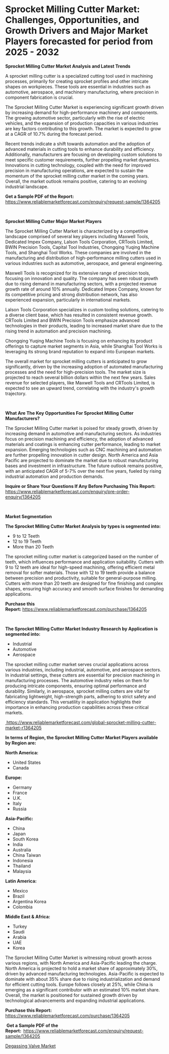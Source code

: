 <p><h1>Sprocket Milling Cutter Market: Challenges, Opportunities, and Growth Drivers and Major Market Players forecasted for period from 2025 - 2032</h1></p><p><strong>Sprocket Milling Cutter Market Analysis and Latest Trends</strong></p>
<p><p>A sprocket milling cutter is a specialized cutting tool used in machining processes, primarily for creating sprocket profiles and other intricate shapes on workpieces. These tools are essential in industries such as automotive, aerospace, and machinery manufacturing, where precision in component fabrication is crucial.</p><p>The Sprocket Milling Cutter Market is experiencing significant growth driven by increasing demand for high-performance machinery and components. The growing automotive sector, particularly with the rise of electric vehicles, and the expansion of production capacities in various industries are key factors contributing to this growth. The market is expected to grow at a CAGR of 10.7% during the forecast period.</p><p>Recent trends indicate a shift towards automation and the adoption of advanced materials in cutting tools to enhance durability and efficiency. Additionally, manufacturers are focusing on developing custom solutions to meet specific customer requirements, further propelling market dynamics. Innovations in cutting technology, coupled with the need for improved precision in manufacturing operations, are expected to sustain the momentum of the sprocket milling cutter market in the coming years. Overall, the market outlook remains positive, catering to an evolving industrial landscape.</p></p>
<p><strong>Get a Sample PDF of the Report:&nbsp;</strong> <a href="https://www.reliablemarketforecast.com/enquiry/request-sample/1364205?utm_campaign=2111&utm_medium=2&utm_source=Github&utm_content=ia&utm_term=19022025&utm_id=sprocket-milling-cutter">https://www.reliablemarketforecast.com/enquiry/request-sample/1364205</a></p>
<p>&nbsp;</p>
<p><strong>Sprocket Milling Cutter Major Market Players</strong></p>
<p><p>The Sprocket Milling Cutter Market is characterized by a competitive landscape comprised of several key players including Maxwell Tools, Dedicated Impex Company, Lalson Tools Corporation, CRTools Limited, BWIN Precision Tools, Capital Tool Industries, Chongqing Yuqing Machine Tools, and Shanghai Tool Works. These companies are involved in the manufacturing and distribution of high-performance milling cutters used in various industries such as automotive, aerospace, and general engineering.</p><p>Maxwell Tools is recognized for its extensive range of precision tools, focusing on innovation and quality. The company has seen robust growth due to rising demand in manufacturing sectors, with a projected revenue growth rate of around 10% annually. Dedicated Impex Company, known for its competitive pricing and strong distribution network, has also experienced expansion, particularly in international markets.</p><p>Lalson Tools Corporation specializes in custom tooling solutions, catering to a diverse client base, which has resulted in consistent revenue growth. CRTools Limited and BWIN Precision Tools emphasize advanced technologies in their products, leading to increased market share due to the rising trend in automation and precision machining.</p><p>Chongqing Yuqing Machine Tools is focusing on enhancing its product offerings to capture market segments in Asia, while Shanghai Tool Works is leveraging its strong brand reputation to expand into European markets.</p><p>The overall market for sprocket milling cutters is anticipated to grow significantly, driven by the increasing adoption of automated manufacturing processes and the need for high-precision tools. The market size is projected to reach several billion dollars within the next few years. Sales revenue for selected players, like Maxwell Tools and CRTools Limited, is expected to see an upward trend, correlating with the industry's growth trajectory.</p></p>
<p>&nbsp;</p>
<p><strong>What Are The Key Opportunities For Sprocket Milling Cutter Manufacturers?</strong></p>
<p><p>The Sprocket Milling Cutter market is poised for steady growth, driven by increasing demand in automotive and manufacturing sectors. As industries focus on precision machining and efficiency, the adoption of advanced materials and coatings is enhancing cutter performance, leading to market expansion. Emerging technologies such as CNC machining and automation are further propelling innovation in cutter design. North America and Asia Pacific are projected to dominate the market due to robust manufacturing bases and investment in infrastructure. The future outlook remains positive, with an anticipated CAGR of 5-7% over the next five years, fueled by rising industrial automation and production demands.</p></p>
<p><strong>Inquire or Share Your Questions If Any Before Purchasing This Report:</strong> <a href="https://www.reliablemarketforecast.com/enquiry/pre-order-enquiry/1364205?utm_campaign=2111&utm_medium=2&utm_source=Github&utm_content=ia&utm_term=19022025&utm_id=sprocket-milling-cutter">https://www.reliablemarketforecast.com/enquiry/pre-order-enquiry/1364205</a></p>
<p>&nbsp;</p>
<p><strong>Market Segmentation</strong></p>
<p><strong>The Sprocket Milling Cutter Market Analysis by types is segmented into:</strong></p>
<p><ul><li>9 to 12 Teeth</li><li>12 to 19 Teeth</li><li>More than 20 Teeth</li></ul></p>
<p><p>The sprocket milling cutter market is categorized based on the number of teeth, which influences performance and application suitability. Cutters with 9 to 12 teeth are ideal for high-speed machining, offering efficient metal removal for softer materials. Those with 12 to 19 teeth provide a balance between precision and productivity, suitable for general-purpose milling. Cutters with more than 20 teeth are designed for fine finishing and complex shapes, ensuring high accuracy and smooth surface finishes for demanding applications.</p></p>
<p><strong>Purchase this Report:&nbsp;</strong><a href="https://www.reliablemarketforecast.com/purchase/1364205?utm_campaign=2111&utm_medium=2&utm_source=Github&utm_content=ia&utm_term=19022025&utm_id=sprocket-milling-cutter">https://www.reliablemarketforecast.com/purchase/1364205</a></p>
<p>&nbsp;</p>
<p><strong>The Sprocket Milling Cutter Market Industry Research by Application is segmented into:</strong></p>
<p><ul><li>Industrial</li><li>Automotive</li><li>Aerospace</li></ul></p>
<p><p>The sprocket milling cutter market serves crucial applications across various industries, including industrial, automotive, and aerospace sectors. In industrial settings, these cutters are essential for precision machining in manufacturing processes. The automotive industry relies on them for producing intricate components, ensuring optimal performance and durability. Similarly, in aerospace, sprocket milling cutters are vital for fabricating lightweight, high-strength parts, adhering to strict safety and efficiency standards. This versatility in application highlights their importance in enhancing production capabilities across these critical markets.</p></p>
<p><a href="https://www.reliablemarketforecast.com/global-sprocket-milling-cutter-market-r1364205?utm_campaign=2111&utm_medium=2&utm_source=Github&utm_content=ia&utm_term=19022025&utm_id=sprocket-milling-cutter">&nbsp;https://www.reliablemarketforecast.com/global-sprocket-milling-cutter-market-r1364205</a></p>
<p><strong>In terms of Region, the Sprocket Milling Cutter Market Players available by Region are:</strong></p>
<p>
    <p> <strong> North America: </strong>
        <ul>
            <li>United States</li>
            <li>Canada</li>
        </ul>
        </p> 
    <p> <strong> Europe: </strong>
        <ul>
            <li>Germany</li>
            <li>France</li>
            <li>U.K.</li>
            <li>Italy</li>
            <li>Russia</li>
        </ul>
        </p> 
    <p> <strong> Asia-Pacific: </strong>
        <ul>
            <li>China</li>
            <li>Japan</li>
            <li>South Korea</li>
            <li>India</li>
            <li>Australia</li>
            <li>China Taiwan</li>
            <li>Indonesia</li>
            <li>Thailand</li>
            <li>Malaysia</li>
        </ul>
        </p> 
    <p> <strong> Latin America: </strong>
        <ul>
            <li>Mexico</li>
            <li>Brazil</li>
            <li>Argentina Korea</li>
            <li>Colombia</li>
        </ul>
        </p> 
    <p> <strong> Middle East & Africa: </strong>
        <ul>
            <li>Turkey</li>
            <li>Saudi</li>
            <li>Arabia</li>
            <li>UAE</li>
            <li>Korea</li>
        </ul>
    </p>
    </p>
<p><p>The Sprocket Milling Cutter Market is witnessing robust growth across various regions, with North America and Asia-Pacific leading the charge. North America is projected to hold a market share of approximately 30%, driven by advanced manufacturing technologies. Asia-Pacific is expected to dominate with about 35% share due to rising industrialization and demand for efficient cutting tools. Europe follows closely at 25%, while China is emerging as a significant contributor with an estimated 10% market share. Overall, the market is positioned for sustained growth driven by technological advancements and expanding industrial applications.</p></p>
<p><strong>Purchase this Report: </strong><a href="https://www.reliablemarketforecast.com/purchase/1364205?utm_campaign=2111&utm_medium=2&utm_source=Github&utm_content=ia&utm_term=19022025&utm_id=sprocket-milling-cutter">https://www.reliablemarketforecast.com/purchase/1364205</a></p>
<p>&nbsp;<strong>Get a Sample PDF of the Report:&nbsp;&nbsp;</strong><a href="https://www.reliablemarketforecast.com/enquiry/request-sample/1364205?utm_campaign=2111&utm_medium=2&utm_source=Github&utm_content=ia&utm_term=19022025&utm_id=sprocket-milling-cutter">https://www.reliablemarketforecast.com/enquiry/request-sample/1364205</a></p>
<p><strong></strong></p>
<p><p><a href="https://github.com/rodinayygacklezi/Market-Research-Report-List-1/blob/main/degassing-valve-market.md?utm_campaign=2111&utm_medium=2&utm_source=Github&utm_content=ia&utm_term=19022025&utm_id=sprocket-milling-cutter">Degassing Valve Market</a></p></p>